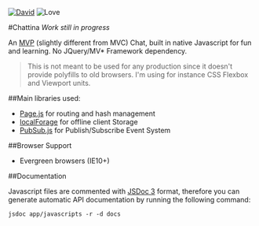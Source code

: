 [![David](https://david-dm.org/jiayihu/chattina.svg)](https://david-dm.org/jiayihu/chattina.svg) ![Love](https://img.shields.io/badge/Made%20with-%E2%99%A5-red.svg)

#Chattina *Work still in progress*

An [MVP](https://addyosmani.com/resources/essentialjsdesignpatterns/book/#detailmvp) (slightly different from MVC) Chat, built in native Javascript for fun and learning. No JQuery/MV* Framework dependency.

>This is not meant to be used for any production since it doesn't provide polyfills to old browsers. I'm using for instance CSS Flexbox and Viewport units.

##Main libraries used:
 - [Page.js](https://github.com/visionmedia/page.js) for routing and hash management
 - [localForage](https://github.com/mozilla/localForage) for offline client Storage
 - [PubSub.js](https://github.com/mroderick/PubSubJS) for Publish/Subscribe Event System

##Browser Support
 - Evergreen browsers (IE10+)

##Documentation

Javascript files are commented with [JSDoc 3](https://github.com/jsdoc3/jsdoc) format, therefore you can generate automatic API documentation by running the following command:
```
jsdoc app/javascripts -r -d docs
```
